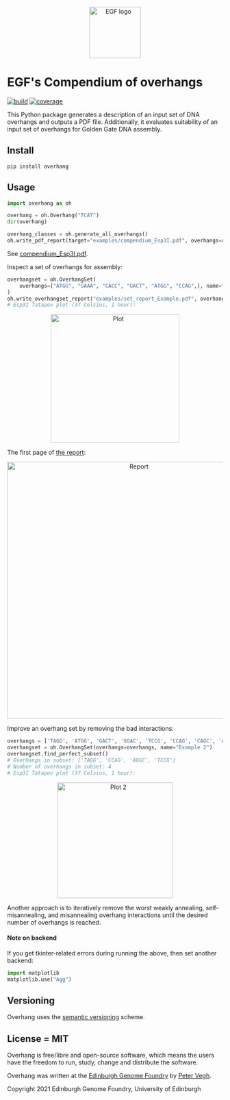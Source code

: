 <p align="center">
<img alt="EGF logo" title="EGF" src="images/egf.png" width="120">
</p>


# EGF's Compendium of overhangs

[![build](https://github.com/Edinburgh-Genome-Foundry/Overhang/actions/workflows/build.yml/badge.svg)](https://github.com/Edinburgh-Genome-Foundry/Overhang/actions/workflows/build.yml)
[![coverage](https://coveralls.io/repos/github/Edinburgh-Genome-Foundry/Overhang/badge.svg?branch=main)](https://coveralls.io/github/Edinburgh-Genome-Foundry/Overhang?branch=main)


This Python package generates a description of an input set of DNA overhangs and outputs a PDF file.
Additionally, it evaluates suitability of an input set of overhangs for Golden Gate DNA assembly.


## Install

```
pip install overhang
```


## Usage

```python
import overhang as oh

overhang = oh.Overhang("TCAT")
dir(overhang)

overhang_classes = oh.generate_all_overhangs()
oh.write_pdf_report(target="examples/compendium_Esp3I.pdf", overhangs=overhang_classes)
```
See [compendium_Esp3I.pdf](https://github.com/Edinburgh-Genome-Foundry/Overhang/blob/main/examples/compendium_Esp3I.pdf).

Inspect a set of overhangs for assembly:
```python
overhangset = oh.OverhangSet(
    overhangs=["ATGG", "GAAA", "CACC", "GACT", "ATGG", "CCAG",], name="Example",
)
oh.write_overhangset_report("examples/set_report_Example.pdf", overhangset)
# Esp3I Tatapov plot (37 Celsius, 1 hour):
```
<p align="center">
<img alt="Plot" title="EGF" src="images/plot.png" width="300">
</p>

The first page of [the report](https://github.com/Edinburgh-Genome-Foundry/Overhang/blob/main/examples/set_report_Example.pdf):

<p align="center">
<img alt="Report" title="EGF" src="images/overhang_set_report.png" width="600">
</p>


Improve an overhang set by removing the bad interactions:
```python
overhangs = ['TAGG', 'ATGG', 'GACT', 'GGAC', 'TCCG', 'CCAG', 'CAGC', 'AGGC']
overhangset = oh.OverhangSet(overhangs=overhangs, name="Example 2")
overhangset.find_perfect_subset()
# Overhangs in subset: ['TAGG', 'CCAG', 'AGGC', 'TCCG']
# Number of overhangs in subset: 4
# Esp3I Tatapov plot (37 Celsius, 1 hour):
```
<p align="center">
<img alt="Plot 2" title="EGF" src="images/plot2.png" width="270">
</p>

Another approach is to iteratively remove the worst weakly annealing, self-misannealing, and misannealing overhang interactions until the desired number of overhangs is reached.

#### Note on backend

If you get tkinter-related errors during running the above, then set another backend:
```python
import matplotlib
matplotlib.use("Agg")
```


## Versioning

Overhang uses the [semantic versioning](https://semver.org) scheme.


## License = MIT

Overhang is free/libre and open-source software, which means the users have the freedom to run, study, change and distribute the software.

Overhang was written at the [Edinburgh Genome Foundry](https://edinburgh-genome-foundry.github.io/)
by [Peter Vegh](https://github.com/veghp).

Copyright 2021 Edinburgh Genome Foundry, University of Edinburgh
